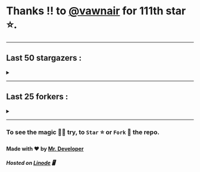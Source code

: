 # Thanks !! to [@vawnair](https://github.com/vawnair) for 111th star ⭐.
---

## Last 50 stargazers :
<details><summary></summary>

| No. | Profile Pic | Username | Star Number ⭐ |
| :---: | :---: | :---: | :---: |
| 1. | <img src='https://avatars.githubusercontent.com/u/63461297?v=4'> | [@vawnair](https://github.com/vawnair) | 111 |
| 2. | <img src='https://avatars.githubusercontent.com/u/69469791?v=4'> | [@taaigo](https://github.com/taaigo) | 110 |
| 3. | <img src='https://avatars.githubusercontent.com/u/93675484?v=4'> | [@Abdullah-coder2013](https://github.com/Abdullah-coder2013) | 109 |
| 4. | <img src='https://avatars.githubusercontent.com/u/90461959?v=4'> | [@w3nura](https://github.com/w3nura) | 108 |
| 5. | <img src='https://avatars.githubusercontent.com/u/86353526?v=4'> | [@KevinNitroG](https://github.com/KevinNitroG) | 107 |
| 6. | <img src='https://avatars.githubusercontent.com/u/117309484?v=4'> | [@gladsonchala](https://github.com/gladsonchala) | 106 |
| 7. | <img src='https://avatars.githubusercontent.com/u/48980248?v=4'> | [@hybridvamp](https://github.com/hybridvamp) | 105 |
| 8. | <img src='https://avatars.githubusercontent.com/u/94701539?v=4'> | [@DandyDrop](https://github.com/DandyDrop) | 104 |
| 9. | <img src='https://avatars.githubusercontent.com/u/2102878?v=4'> | [@pascal-hofmann](https://github.com/pascal-hofmann) | 103 |
| 10. | <img src='https://avatars.githubusercontent.com/u/73209315?v=4'> | [@saadman-galib](https://github.com/saadman-galib) | 102 |
| 11. | <img src='https://avatars.githubusercontent.com/u/238114?v=4'> | [@lucciano](https://github.com/lucciano) | 101 |
| 12. | <img src='https://avatars.githubusercontent.com/u/107202816?v=4'> | [@its-truce](https://github.com/its-truce) | 100 |
| 13. | <img src='https://avatars.githubusercontent.com/u/100820152?v=4'> | [@AzRyCb](https://github.com/AzRyCb) | 99 |
| 14. | <img src='https://avatars.githubusercontent.com/u/121786009?v=4'> | [@dequate](https://github.com/dequate) | 98 |
| 15. | <img src='https://avatars.githubusercontent.com/u/117648465?v=4'> | [@dkppg2](https://github.com/dkppg2) | 97 |
| 16. | <img src='https://avatars.githubusercontent.com/u/67612593?v=4'> | [@BrydenIsNotSmart](https://github.com/BrydenIsNotSmart) | 96 |
| 17. | <img src='https://avatars.githubusercontent.com/u/16763276?v=4'> | [@K4CZP3R](https://github.com/K4CZP3R) | 95 |
| 18. | <img src='https://avatars.githubusercontent.com/u/45739963?v=4'> | [@didierganthier](https://github.com/didierganthier) | 94 |
| 19. | <img src='https://avatars.githubusercontent.com/u/77569653?v=4'> | [@SamirPaul1](https://github.com/SamirPaul1) | 93 |
| 20. | <img src='https://avatars.githubusercontent.com/u/48348029?v=4'> | [@xIMRANx](https://github.com/xIMRANx) | 92 |
| 21. | <img src='https://avatars.githubusercontent.com/u/482367?v=4'> | [@0xallie](https://github.com/0xallie) | 91 |
| 22. | <img src='https://avatars.githubusercontent.com/u/55983182?v=4'> | [@yasirarism](https://github.com/yasirarism) | 90 |
| 23. | <img src='https://avatars.githubusercontent.com/u/66245404?v=4'> | [@tovade](https://github.com/tovade) | 89 |
| 24. | <img src='https://avatars.githubusercontent.com/u/81961690?v=4'> | [@dinesh-0602](https://github.com/dinesh-0602) | 88 |
| 25. | <img src='https://avatars.githubusercontent.com/u/89954408?v=4'> | [@SunshroomChan](https://github.com/SunshroomChan) | 87 |
| 26. | <img src='https://avatars.githubusercontent.com/u/109037713?v=4'> | [@Buivanan82](https://github.com/Buivanan82) | 86 |
| 27. | <img src='https://avatars.githubusercontent.com/u/76533278?v=4'> | [@4amparaboy](https://github.com/4amparaboy) | 85 |
| 28. | <img src='https://avatars.githubusercontent.com/u/57042741?v=4'> | [@Woomymy](https://github.com/Woomymy) | 84 |
| 29. | <img src='https://avatars.githubusercontent.com/u/88822116?v=4'> | [@dgigantino](https://github.com/dgigantino) | 83 |
| 30. | <img src='https://avatars.githubusercontent.com/u/53967726?v=4'> | [@supercrafter333](https://github.com/supercrafter333) | 82 |
| 31. | <img src='https://avatars.githubusercontent.com/u/64813399?v=4'> | [@J1b1x](https://github.com/J1b1x) | 81 |
| 32. | <img src='https://avatars.githubusercontent.com/u/26801154?v=4'> | [@CodsXBlastin](https://github.com/CodsXBlastin) | 80 |
| 33. | <img src='https://avatars.githubusercontent.com/u/68734813?v=4'> | [@faded-ninja](https://github.com/faded-ninja) | 79 |
| 34. | <img src='https://avatars.githubusercontent.com/u/47496465?v=4'> | [@Matze997](https://github.com/Matze997) | 78 |
| 35. | <img src='https://avatars.githubusercontent.com/u/51480483?v=4'> | [@shizotoaster](https://github.com/shizotoaster) | 77 |
| 36. | <img src='https://avatars.githubusercontent.com/u/28113262?v=4'> | [@xISRAPILx](https://github.com/xISRAPILx) | 76 |
| 37. | <img src='https://avatars.githubusercontent.com/u/32965703?v=4'> | [@Ifera](https://github.com/Ifera) | 75 |
| 38. | <img src='https://avatars.githubusercontent.com/u/50779115?v=4'> | [@ReversoDev](https://github.com/ReversoDev) | 74 |
| 39. | <img src='https://avatars.githubusercontent.com/u/40144185?v=4'> | [@itsDkiller](https://github.com/itsDkiller) | 73 |
| 40. | <img src='https://avatars.githubusercontent.com/u/34418030?v=4'> | [@HerryYT](https://github.com/HerryYT) | 72 |
| 41. | <img src='https://avatars.githubusercontent.com/u/40790870?v=4'> | [@SpaceLeft](https://github.com/SpaceLeft) | 71 |
| 42. | <img src='https://avatars.githubusercontent.com/u/16628342?v=4'> | [@DelxHQ](https://github.com/DelxHQ) | 70 |
| 43. | <img src='https://avatars.githubusercontent.com/u/46083528?v=4'> | [@siddharthroy12](https://github.com/siddharthroy12) | 69 |
| 44. | <img src='https://avatars.githubusercontent.com/u/75159744?v=4'> | [@Avyansh0001](https://github.com/Avyansh0001) | 68 |
| 45. | <img src='https://avatars.githubusercontent.com/u/62464560?v=4'> | [@Illegal-Services](https://github.com/Illegal-Services) | 67 |
| 46. | <img src='https://avatars.githubusercontent.com/u/90455659?v=4'> | [@akprivatebots](https://github.com/akprivatebots) | 66 |
| 47. | <img src='https://avatars.githubusercontent.com/u/76171703?v=4'> | [@roushanagarwalla](https://github.com/roushanagarwalla) | 65 |
| 48. | <img src='https://avatars.githubusercontent.com/u/26739205?v=4'> | [@AbdushukurRasulov](https://github.com/AbdushukurRasulov) | 64 |
| 49. | <img src='https://avatars.githubusercontent.com/u/92579700?v=4'> | [@JohnWickKeanue](https://github.com/JohnWickKeanue) | 63 |
| 50. | <img src='https://avatars.githubusercontent.com/u/85750096?v=4'> | [@JemonNazeer](https://github.com/JemonNazeer) | 62 |

</details>

---

## Last 25 forkers :
<details><summary></summary>

| No. | Profile Pic | Username | Fork Number 🍴 |
| :---: | :---: | :---: | :---: |
| 1. | <img src='https://avatars.githubusercontent.com/u/121696232?v=4'> | [@Yuvi5001](https://github.com/Yuvi5001) | 25 |
| 2. | <img src='https://avatars.githubusercontent.com/u/86344856?v=4'> | [@AmirulAndalib](https://github.com/AmirulAndalib) | 24 |
| 3. | <img src='https://avatars.githubusercontent.com/u/121786009?v=4'> | [@dequate](https://github.com/dequate) | 23 |
| 4. | <img src='https://avatars.githubusercontent.com/u/45739963?v=4'> | [@didierganthier](https://github.com/didierganthier) | 22 |
| 5. | <img src='https://avatars.githubusercontent.com/u/48980248?v=4'> | [@hybridvamp](https://github.com/hybridvamp) | 21 |
| 6. | <img src='https://avatars.githubusercontent.com/u/110144682?v=4'> | [@Jackabu](https://github.com/Jackabu) | 20 |
| 7. | <img src='https://avatars.githubusercontent.com/u/40790870?v=4'> | [@SpaceLeft](https://github.com/SpaceLeft) | 19 |
| 8. | <img src='https://avatars.githubusercontent.com/u/87888078?v=4'> | [@hydrix777](https://github.com/hydrix777) | 18 |
| 9. | <img src='https://avatars.githubusercontent.com/u/106221089?v=4'> | [@ItzKingz](https://github.com/ItzKingz) | 17 |
| 10. | <img src='https://avatars.githubusercontent.com/u/105053471?v=4'> | [@Sharmaps1757](https://github.com/Sharmaps1757) | 16 |
| 11. | <img src='https://avatars.githubusercontent.com/u/100023533?v=4'> | [@omkar1003](https://github.com/omkar1003) | 15 |
| 12. | <img src='https://avatars.githubusercontent.com/u/104765453?v=4'> | [@youssefnasef](https://github.com/youssefnasef) | 14 |
| 13. | <img src='https://avatars.githubusercontent.com/u/105335749?v=4'> | [@spideyboyaman](https://github.com/spideyboyaman) | 13 |
| 14. | <img src='https://avatars.githubusercontent.com/u/60040629?v=4'> | [@JD906](https://github.com/JD906) | 12 |
| 15. | <img src='https://avatars.githubusercontent.com/u/88897873?v=4'> | [@Nobody370](https://github.com/Nobody370) | 11 |
| 16. | <img src='https://avatars.githubusercontent.com/u/96438111?v=4'> | [@Gishankrishka2](https://github.com/Gishankrishka2) | 10 |
| 17. | <img src='https://avatars.githubusercontent.com/u/91558902?v=4'> | [@rk134-hub](https://github.com/rk134-hub) | 9 |
| 18. | <img src='https://avatars.githubusercontent.com/u/20133621?v=4'> | [@NitroFuN](https://github.com/NitroFuN) | 8 |
| 19. | <img src='https://avatars.githubusercontent.com/u/84174959?v=4'> | [@im-Satyendra](https://github.com/im-Satyendra) | 7 |
| 20. | <img src='https://avatars.githubusercontent.com/u/66910428?v=4'> | [@VIKASIND](https://github.com/VIKASIND) | 6 |
| 21. | <img src='https://avatars.githubusercontent.com/u/101307401?v=4'> | [@Tellyfun](https://github.com/Tellyfun) | 5 |
| 22. | <img src='https://avatars.githubusercontent.com/u/102476142?v=4'> | [@hiroultroid93819](https://github.com/hiroultroid93819) | 4 |
| 23. | <img src='https://avatars.githubusercontent.com/u/98212032?v=4'> | [@random772](https://github.com/random772) | 3 |
| 24. | <img src='https://avatars.githubusercontent.com/u/97720718?v=4'> | [@MaheshKmr9](https://github.com/MaheshKmr9) | 2 |
| 25. | <img src='https://avatars.githubusercontent.com/u/85005373?v=4'> | [@HerokuMods](https://github.com/HerokuMods) | 1 |

</details>

---
### To see the magic 🧚‍♂️ try, to `Star` ⭐ or `Fork` 🍴 the repo.
#### Made with ❤️ by [Mr. Developer](https://github.com/MrBotDeveloper)
##### Hosted on [Linode](https://www.linode.com/) 🖥